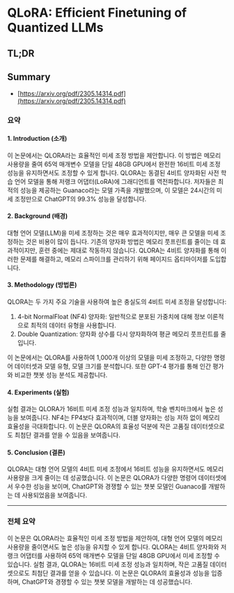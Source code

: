 # QLoRA: Efficient Finetuning of Quantized LLMs
## TL;DR
## Summary
- [https://arxiv.org/pdf/2305.14314.pdf](https://arxiv.org/pdf/2305.14314.pdf)

### 요약

#### 1. Introduction (소개)
이 논문에서는 QLORA라는 효율적인 미세 조정 방법을 제안합니다. 이 방법은 메모리 사용량을 줄여 65억 매개변수 모델을 단일 48GB GPU에서 완전한 16비트 미세 조정 성능을 유지하면서도 조정할 수 있게 합니다. QLORA는 동결된 4비트 양자화된 사전 학습 언어 모델을 통해 저랭크 어댑터(LoRA)에 그래디언트를 역전파합니다. 저자들은 최적의 성능을 제공하는 Guanaco라는 모델 가족을 개발했으며, 이 모델은 24시간의 미세 조정만으로 ChatGPT의 99.3% 성능을 달성합니다.

#### 2. Background (배경)
대형 언어 모델(LLM)을 미세 조정하는 것은 매우 효과적이지만, 매우 큰 모델을 미세 조정하는 것은 비용이 많이 듭니다. 기존의 양자화 방법은 메모리 풋프린트를 줄이는 데 효과적이지만, 훈련 중에는 제대로 작동하지 않습니다. QLORA는 4비트 양자화를 통해 이러한 문제를 해결하고, 메모리 스파이크를 관리하기 위해 페이지드 옵티마이저를 도입합니다.

#### 3. Methodology (방법론)
QLORA는 두 가지 주요 기술을 사용하여 높은 충실도의 4비트 미세 조정을 달성합니다:
1. 4-bit NormalFloat (NF4) 양자화: 일반적으로 분포된 가중치에 대해 정보 이론적으로 최적의 데이터 유형을 사용합니다.
2. Double Quantization: 양자화 상수를 다시 양자화하여 평균 메모리 풋프린트를 줄입니다.

이 논문에서는 QLORA를 사용하여 1,000개 이상의 모델을 미세 조정하고, 다양한 명령어 데이터셋과 모델 유형, 모델 크기를 분석합니다. 또한 GPT-4 평가를 통해 인간 평가와 비교한 챗봇 성능 분석도 제공합니다.

#### 4. Experiments (실험)
실험 결과는 QLORA가 16비트 미세 조정 성능과 일치하며, 학술 벤치마크에서 높은 성능을 보여줍니다. NF4는 FP4보다 효과적이며, 더블 양자화는 성능 저하 없이 메모리 효율성을 극대화합니다. 이 논문은 QLORA의 효율성 덕분에 작은 고품질 데이터셋으로도 최첨단 결과를 얻을 수 있음을 보여줍니다.

#### 5. Conclusion (결론)
QLORA는 대형 언어 모델의 4비트 미세 조정에서 16비트 성능을 유지하면서도 메모리 사용량을 크게 줄이는 데 성공했습니다. 이 논문은 QLORA가 다양한 명령어 데이터셋에서 우수한 성능을 보이며, ChatGPT와 경쟁할 수 있는 챗봇 모델인 Guanaco를 개발하는 데 사용되었음을 보여줍니다.

---

### 전체 요약
이 논문은 QLORA라는 효율적인 미세 조정 방법을 제안하여, 대형 언어 모델의 메모리 사용량을 줄이면서도 높은 성능을 유지할 수 있게 합니다. QLORA는 4비트 양자화와 저랭크 어댑터를 사용하여 65억 매개변수 모델을 단일 48GB GPU에서 미세 조정할 수 있습니다. 실험 결과, QLORA는 16비트 미세 조정 성능과 일치하며, 작은 고품질 데이터셋으로도 최첨단 결과를 얻을 수 있습니다. 이 논문은 QLORA의 효율성과 성능을 입증하며, ChatGPT와 경쟁할 수 있는 챗봇 모델을 개발하는 데 성공했습니다.